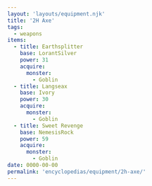 ```yaml
---
layout: 'layouts/equipment.njk'
title: '2H Axe'
tags:
  - weapons
items:
  - title: Earthsplitter
    base: LorantSilver
    power: 31
    acquire:
      monster:
        - Goblin
  - title: Langseax
    base: Ivory
    power: 30
    acquire:
      monster:
        - Goblin
  - title: Sweet Revenge
    base: NemesisRock
    power: 59
    acquire:
      monster:
        - Goblin
date: 0000-00-00
permalink: 'encyclopedias/equipment/2h-axe/'
---
```

